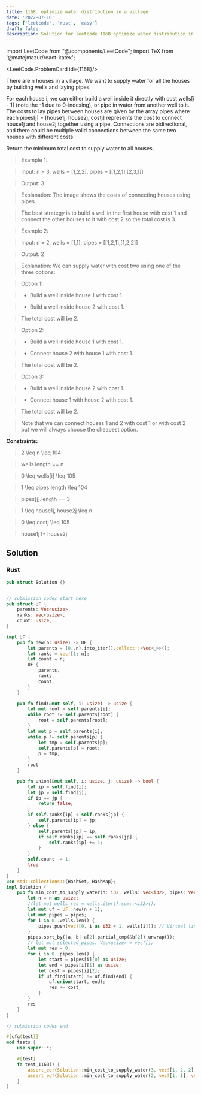 ```yaml
---
title: 1168. optimize water distribution in a village
date: '2022-07-16'
tags: ['leetcode', 'rust', 'easy']
draft: false
description: Solution for leetcode 1168 optimize water distribution in a village
---
```

import LeetCode from "@/components/LeetCode";
import TeX from '@matejmazur/react-katex';

<LeetCode.ProblemCard id={1168}/>

There are n houses in a village. We want to supply water for all the houses by building wells and laying pipes.



For each house i, we can either build a well inside it directly with cost wells[i - 1] (note the -1 due to 0-indexing), or pipe in water from another well to it. The costs to lay pipes between houses are given by the array pipes where each pipes[j] <TeX>=</TeX> [house1j, house2j, costj] represents the cost to connect house1j and house2j together using a pipe. Connections are bidirectional, and there could be multiple valid connections between the same two houses with different costs.



Return the minimum total cost to supply water to all houses.



 



 > Example 1:





 > Input: n <TeX>=</TeX> 3, wells <TeX>=</TeX> [1,2,2], pipes <TeX>=</TeX> [[1,2,1],[2,3,1]]

 > Output: 3

 > Explanation: The image shows the costs of connecting houses using pipes.

 > The best strategy is to build a well in the first house with cost 1 and connect the other houses to it with cost 2 so the total cost is 3.

 > Example 2:



 > Input: n <TeX>=</TeX> 2, wells <TeX>=</TeX> [1,1], pipes <TeX>=</TeX> [[1,2,1],[1,2,2]]

 > Output: 2

 > Explanation: We can supply water with cost two using one of the three options:

 > Option 1:

 >   - Build a well inside house 1 with cost 1.

 >   - Build a well inside house 2 with cost 1.

 > The total cost will be 2.

 > Option 2:

 >   - Build a well inside house 1 with cost 1.

 >   - Connect house 2 with house 1 with cost 1.

 > The total cost will be 2.

 > Option 3:

 >   - Build a well inside house 2 with cost 1.

 >   - Connect house 1 with house 2 with cost 1.

 > The total cost will be 2.

 > Note that we can connect houses 1 and 2 with cost 1 or with cost 2 but we will always choose the cheapest option. 

 



**Constraints:**



 > 2 <TeX>\leq</TeX> n <TeX>\leq</TeX> 104

 > wells.length <TeX>=</TeX><TeX>=</TeX> n

 > 0 <TeX>\leq</TeX> wells[i] <TeX>\leq</TeX> 105

 > 1 <TeX>\leq</TeX> pipes.length <TeX>\leq</TeX> 104

 > pipes[j].length <TeX>=</TeX><TeX>=</TeX> 3

 > 1 <TeX>\leq</TeX> house1j, house2j <TeX>\leq</TeX> n

 > 0 <TeX>\leq</TeX> costj <TeX>\leq</TeX> 105

 > house1j !<TeX>=</TeX> house2j


## Solution
### Rust
```rust
pub struct Solution {}


// submission codes start here
pub struct UF {
    parents: Vec<usize>,
    ranks: Vec<usize>,
    count: usize,
}

impl UF {
    pub fn new(n: usize) -> UF {
        let parents = (0..n).into_iter().collect::<Vec<_>>();
        let ranks = vec![1; n];
        let count = n;
        UF {
            parents,
            ranks, 
            count,
        }
    }

    pub fn find(&mut self, i: usize) -> usize {
        let mut root = self.parents[i];
        while root != self.parents[root] {
            root = self.parents[root];
        }
        let mut p = self.parents[i];
        while p != self.parents[p] {
            let tmp = self.parents[p];
            self.parents[p] = root;
            p = tmp;
        }
        root
    }

    pub fn union(&mut self, i: usize, j: usize) -> bool {
        let ip = self.find(i);
        let jp = self.find(j);
        if ip == jp {
            return false;
        }
        if self.ranks[ip] < self.ranks[jp] {
            self.parents[ip] = jp;
        } else {
            self.parents[jp] = ip;
            if self.ranks[ip] == self.ranks[jp] {
                self.ranks[ip] += 1;
            }
        }
        self.count -= 1;
        true
    }
}
use std::collections::{HashSet, HashMap};
impl Solution {
    pub fn min_cost_to_supply_water(n: i32, wells: Vec<i32>, pipes: Vec<Vec<i32>>) -> i32 {
        let n = n as usize;
        //let mut wells_res = wells.iter().sum::<i32>();
        let mut uf = UF::new(n + 1);
        let mut pipes = pipes;
        for i in 0..wells.len() {
            pipes.push(vec![0, i as i32 + 1, wells[i]]); // Virtual link for wells.
        }
        pipes.sort_by(|a, b| a[2].partial_cmp(&b[2]).unwrap());
        // let mut selected_pipes: Vec<usize> = vec![];
        let mut res = 0;
        for i in 0..pipes.len() {
            let start = pipes[i][0] as usize;
            let end = pipes[i][1] as usize;
            let cost = pipes[i][2];
            if uf.find(start) != uf.find(end) {
                uf.union(start, end);
                res += cost;
            }
        }
        res
    }
}

// submission codes end

#[cfg(test)]
mod tests {
    use super::*;

    #[test]
    fn test_1168() {
        assert_eq!(Solution::min_cost_to_supply_water(3, vec![1, 2, 2], vec![vec![1,2,1],vec![2,3,1]]), 3);
        assert_eq!(Solution::min_cost_to_supply_water(2, vec![1, 1], vec![vec![1,2,1],vec![1,2,2]]), 2);
    }
}

```
